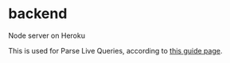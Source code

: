 # backend
Node server on Heroku

This is used for Parse Live Queries, according to [this guide page](https://guides.codepath.com/android/Configuring-a-Parse-Server#adding-support-for-live-queries).
